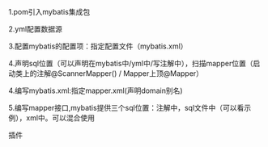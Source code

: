 1.pom引入mybatis集成包

2.yml配置数据源

3.配置mybatis的配置项：指定配置文件（mybatis.xml）

4.声明sql位置（可以声明在mybatis中/yml中/写注解中），扫描mapper位置（启动类上的注解@ScannerMapper() / Mapper上顶@Mapper）

4.编写mybatis.xml:指定mapper.xml(声明domain别名)

5.编写mapper接口,mybatis提供三个sql位置：注解中，sql文件中（可以看示例），xml中。可以混合使用

插件